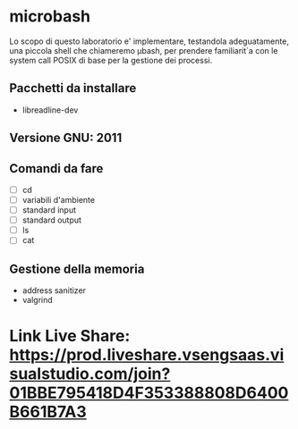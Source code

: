# microbash
Lo scopo di questo laboratorio e' implementare, testandola adeguatamente, una piccola shell che chiameremo µbash, per prendere familiarit`a con le system call POSIX di base per la gestione dei processi.
## Pacchetti da installare
+ libreadline-dev
## Versione GNU: 2011
## Comandi da fare
+ [ ] cd
+ [ ] variabili d'ambiente
+ [ ] standard input
+ [ ] standard output
+ [ ] ls
+ [ ] cat
## Gestione della memoria
+ address sanitizer
+ valgrind
# Link Live Share: https://prod.liveshare.vsengsaas.visualstudio.com/join?01BBE795418D4F353388808D6400B661B7A3
